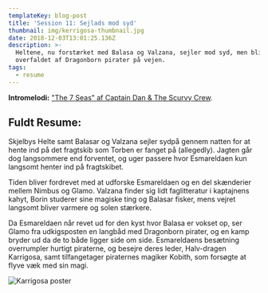 ```yaml
---
templateKey: blog-post
title: 'Session 11: Sejlads mod syd'
thumbnail: img/kerrigosa-thumbnail.jpg
date: 2018-12-03T13:01:25.136Z
description: >-
  Heltene, nu forstærket med Balasa og Valzana, sejler mod syd, men bliver
  overfaldet af Dragonborn pirater på vejen.
tags:
  - resume
---
```

**Intromelodi:** ["The 7 Seas" af Captain Dan & The Scurvy Crew](https://open.spotify.com/track/59xCUyHY9vabwyOyXRX7Cz).

## Fuldt Resume:

Skjelbys Helte samt Balasar og Valzana sejler sydpå gennem natten for at hente ind på det fragtskib som Torben er fanget på (allegedly). Jagten går dog langsommere end forventet, og uger passere hvor Esmareldaen kun langsomt henter ind på fragtskibet.

Tiden bliver fordrevet med at udforske Esmareldaen og en del skænderier mellem Nimbus og Glamo. Valzana finder sig lidt faglitteratur i kaptajnens kahyt, Borin studerer sine magiske ting og Balasar fisker, mens vejret langsomt bliver varmere og solen stærkere.

Da Esmareldaen når revet ud for den kyst hvor Balasa er vokset op, ser Glamo fra udkigsposten en langbåd med Dragonborn pirater, og en kamp bryder ud da de to både ligger side om side. Esmareldaens besætning overrumpler hurtigt piraterne, og besejre deres leder, Halv-dragen Karrigosa, samt tilfangetager piraternes magiker Kobith, som forsøgte at flyve væk med sin magi.

![Karrigosa poster](/img/karrigosa.jpg)
